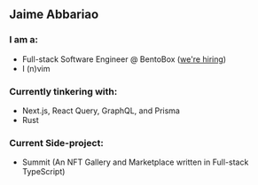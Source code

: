 ## Jaime Abbariao

### I am a:

* Full-stack Software Engineer @ BentoBox ([we're hiring](https://getbento.com/careers/))
* I (n)vim

### Currently tinkering with:

* Next.js, React Query, GraphQL, and Prisma
* Rust

### Current Side-project:

* Summit (An NFT Gallery and Marketplace written in Full-stack TypeScript)
